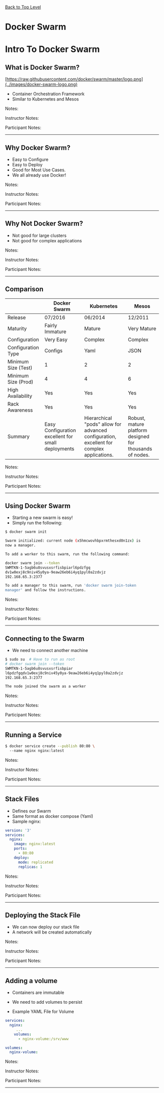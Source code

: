 [ Back to Top Level](README.md)

Docker Swarm
============

# Intro To Docker Swarm

## What is Docker Swarm?

[https://raw.githubusercontent.com/docker/swarm/master/logo.png](../images/docker-swarm-logo.png)

* Container Orchestration Framework
* Similar to Kubernetes and Mesos 

Notes:

Instructor Notes:

Participant Notes:

---

## Why Docker Swarm?

* Easy to Configure
* Easy to Deploy
* Good for Most Use Cases.
* We all already use Docker!

Notes:

Instructor Notes:

Participant Notes:

---


## Why Not Docker Swarm?
 * Not good for large clusters
 * Not good for complex applications



Notes:

Instructor Notes:

Participant Notes:

---


## Comparison

|                     | Docker Swarm                                        | Kubernetes                                                                                 | Mesos                                                     |
|---------------------|-----------------------------------------------------|--------------------------------------------------------------------------------------------|-----------------------------------------------------------|
| Release             | 07/2016                                             | 06/2014                                                                                    | 12/2011                                                   |
| Maturity            | Fairly Immature                                     | Mature                                                                                     | Very Mature                                               |
| Configuration       | Very Easy                                           | Complex                                                                                    | Complex                                                   |
| Configuration Type  | Configs                                             | Yaml                                                                                       | JSON                                                      |
| Minimum Size (Test) | 1                                                   | 2                                                                                          | 2                                                         |
| Minimum Size (Prod) | 4                                                   | 4                                                                                          | 6                                                         |
| High Availability   | Yes                                                 | Yes                                                                                        | Yes                                                       |
| Rack Awareness      | Yes                                                 | Yes                                                                                        | Yes                                                       |
| Summary             | Easy Configuration excellent  for small deployments | Hierarchical "pods" allow for advanced  configuration, excellent for complex applications. | Robust, mature platform designed  for thousands of nodes. |


Notes:

Instructor Notes:

Participant Notes:

---


## Using Docker Swarm
 * Starting a new swarm is easy!
 * Simply run the following:

```bash
$ docker swarm init

Swarm initialized: current node (x5hmcwovhbpxrmthesxd0n1zx) is 
now a manager.

To add a worker to this swarm, run the following command:

docker swarm join --token 
SWMTKN-1-5agb6u8svusxsrfisbpiarl6pdzfgq
dv1w0exj8c9niv45y0ya-9eaw26eb6i4yq1pyl0a2zdvjz 
192.168.65.3:2377

To add a manager to this swarm, run 'docker swarm join-token
manager' and follow the instructions.
```

Notes:

Instructor Notes:

Participant Notes:

---


## Connecting to the Swarm
 * We need to connect another machine

```bash
$ sudo su  # Have to run as root
# docker swarm join --token 
SWMTKN-1-5agb6u8svusxsrfisbpiar
l6pdzfgqdv1w0exj8c9niv45y0ya-9eaw26eb6i4yq1pyl0a2zdvjz 
192.168.65.3:2377

The node joined the swarm as a worker
```

Notes:

Instructor Notes:

Participant Notes:

---


## Running a Service

```bash
$ docker service create --publish 80:80 \ 
  --name nginx nginx:latest

```


Notes:

Instructor Notes:

Participant Notes:

---

## Stack Files

 * Defines our Swarm
 * Same format as docker compose (Yaml)
 * Sample nginx:

```yaml
version: '3'
services:
  nginx:
    image: nginx:latest
    ports:
      - 80:80
    deploy:
      mode: replicated
      replicas: 1
```

Notes:

Instructor Notes:

Participant Notes:

---


## Deploying the Stack File

 * We can now deploy our stack file
 * A network will be created automatically

Notes:

Instructor Notes:

Participant Notes:

---

 
## Adding a volume

  * Containers are immutable
  * We need to add volumes to persist

  * Example YAML File for Volume

```yaml
services:
  nginx:
     ...
    volumes:
      - nginx-volume:/srv/www

volumes:
  nginx-volume:
```


Notes:

Instructor Notes:

Participant Notes:

---



